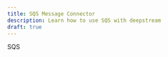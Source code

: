 ```yaml
---
title: SQS Message Connector
description: Learn how to use SQS with deepstream
draft: true
---
```


SQS